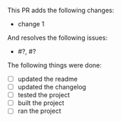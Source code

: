 This PR adds the following changes:

- change 1

And resolves the following issues:

- #?, #?

The following things were done:

- [ ] updated the readme
- [ ] updated the changelog
- [ ] tested the project
- [ ] built the project
- [ ] ran the project
